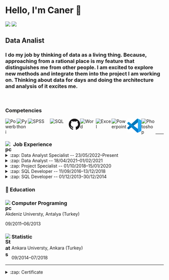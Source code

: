 # Hello, I'm Caner 👋 
<a href="mailto:cner.un@gmail.com?"><img src="https://img.shields.io/badge/gmail-%23DD0031.svg?&style=for-the-badge&logo=gmail&logoColor=white"/></a>
<a href="https://www.linkedin.com/in/canerun"><img src="https://img.shields.io/badge/LinkedIn-%23DD0031.svg?&style=for-the-badge&logo=LinkedIn&logoColor=white&color=blue"/></a>



## Data Analist

### I do my job by thinking of data as a living thing.  Because, approaching from a rational place is my feature that distinguishes me from other people.  I am excited to explore new methods and integrate them into the project I am working on.  Thinking about data for days and doing the architecture and analysis of it excites me.




<br />

### Competencies

<img align="left" alt="Powerbi" width="36px" src="https://upload.wikimedia.org/wikipedia/commons/thumb/c/cf/New_Power_BI_Logo.svg/630px-New_Power_BI_Logo.svg.png" />
<img align="left" alt="Python" width="36px" src="https://upload.wikimedia.org/wikipedia/commons/thumb/c/c3/Python-logo-notext.svg/1200px-Python-logo-notext.svg.png" />
<img align="left" alt="SPSS" width="70px" src="https://external-content.duckduckgo.com/iu/?u=https%3A%2F%2Fwww.gvsu.edu%2Fcms4%2Fasset%2F4CE39E3F-BF40-0D23-0D675539A8F525E7%2Fhawdmoorm_x_1hy8mzgxqbwo45pfysz8u93t0pjjt0u.png&f=1&nofb=1" />
<img align="left" alt="SQL" width="60px" src="https://external-content.duckduckgo.com/iu/?u=https%3A%2F%2Fcdn.analyticsvidhya.com%2Fwp-content%2Fuploads%2F2020%2F06%2Fsql-logo.png&f=1&nofb=1" />
<img align="left" alt="GitHub" width="36px" src="https://raw.githubusercontent.com/github/explore/78df643247d429f6cc873026c0622819ad797942/topics/github/github.png" />
<img align="left" alt="Word" width="50px" src="https://logodownload.org/wp-content/uploads/2018/10/word-logo-0.png" />
<img align="left" alt="Excel" width="50px" src="https://logodownload.org/wp-content/uploads/2020/04/excel-logo-0.png" />
<img align="left" alt="Powerpoint" width="50px" src="https://logodownload.org/wp-content/uploads/2020/04/microsoft-powerpoint-logo-0.png" />
<img align="left" alt="Visual Studio Code" width="45px" src="https://raw.githubusercontent.com/github/explore/80688e429a7d4ef2fca1e82350fe8e3517d3494d/topics/visual-studio-code/visual-studio-code.png" />
<img align="left" alt="Photoshop" width="45px" src="https://upload.wikimedia.org/wikipedia/commons/thumb/c/cf/Adobe_Photoshop_Express_logo.svg/2101px-Adobe_Photoshop_Express_logo.svg.png" />
<br />
<br />

---

### <img align="left" alt="pc" width=25 src="https://github.githubassets.com/images/icons/emoji/unicode/23f1.png" /> Job Experience

<details>
  <summary>:zap: Data Analyst Specialist --  23/05/2022–Present </summary>
  
### Data Analyst Specialist  
  Dem İlaç, İstanbul (Turkey)
  

  23/05/2022–Present
  
-	Database
 
-	Technology;

      *	Microsoft SQL Server 

      *	PowerBI

      *	Python

      *	Microsoft Excel

      *	Microsoft Powerpoint

-	Database Desing

-	Visualizing Data with Python

-	Extract, Transform, Load(ETL) with Python

-	PowerBI Transformation

-	Live Dashboard Creative


 ---
</details>

<details>
  <summary>:zap: Data Analyst --  18/04/2021–01/02/2021 </summary>
### Data Analyst
 Anka Advisory Group, İstanbul (Turkey)
  

  18/04/2021–01/02/2021
 

-	Database

-	Technology;

    *	Microsoft SQL Server, SPSS, Python, Microsoft Excel, Microsoft Powerpoint
    
-	Database Desing

-	Visualizing Data with Python

-	Extract, Transform, Load(ETL) with Python

-	Statistical Distributions

-	Factor Analysis

-	Word Clouds

-	Extract, Transform, Load (ETL)

-	Advisory

---
</details>

 

<details>
  <summary>:zap: Project Specialist -- 01/10/2018–15/01/2020	 </summary>
  
  
### Project Specialist
  Tubitak Martek - Freelance, Kocaeli (Turkey)
  
  
  01/10/2018–15/01/2020	
  
  
-	Leadership

-	Motivation

-	Research Skills

-	Strategic Planning Abilities

-	Good People Skills

-	Ability to Remain Calm Under Pressure

</details>

<details>
  <summary>:zap: SQL Developer --  11/09/2016–13/12/2018  </summary>
  
### SQL Developer
  PiyonLab Software, Kocaeli (Turkey)
  
  
  11/09/2016–13/12/2018
  
 
-	Database

-	Technology;

      *	Microsoft SQL Server
      
      *	Visual Basic
      
-	Database Desing

-	DataWarehousin

-	C#

-	Extract, Transform, Load (ETL)


 ---
  
 </details>

<details>
  <summary>:zap: SQL Developer  -- 01/12/2013–30/12/2014</summary>
  
### SQL Developer
  Kardelen Software, Kocaeli (Turkey)
  
  
  01/12/2013–30/12/2014
  

-	Database

-	Technology;

      *	Microsoft SQL Server

      *	Visual Basic

-	Database Desing

-	Data Warehousing

-	Database Development

-	Extract, Transform, Load (ETL)

-	Database Administration


---

 </details>
  
    
### 📕 Education


### <img align="left" alt="pc" width=20 src="https://github.githubassets.com/images/icons/emoji/unicode/1f4bb.png" /> Computer Programing
Akdeniz Universty, Antalya (Turkey)

09/2011–06/2013

### <img align="left" alt="Stats" width=20 src="https://github.githubassets.com/images/icons/emoji/unicode/1f4ca.png" />Statistic
Ankara Universty, Ankara (Turkey)

09/2014–07/2018	

---

<details>
  <summary>:zap: Certificate </summary>
  -<b>Power BI </b>
  
      BTK Academy  /  Issued Jan 2022
  
      -	Creating a Dashboard
  
      -	Connecting The Database
  
      -	Creating Live Visual Content
  
      -	Power Query
    
  
  -<b>AWS Certified Machine Learning Specialty</b>
  
      Sundog Education   /  Issued Jan 2022 
      
      -	S3 Pucket (SQL Queries)
  
      -	AWS Lambda (Run code without thinking about servers)
  
      -	Amazon Athena (Query data in S3 using SQL)
  
      -	Amazon Kinesis( Analyze real-time video and data streams)
  
      -	AWS Data Pipeline (Orchestration service for periodic, data-driven workflows) 
  
      -	AWS Glue (Simple, scalable, and serverless data integration)
  
      -	AWS Lake Formation (Build a secure data lake in days) 
  
       
        As a graduation project, I uploaded the data to the AWS Cloud and created the architecture here, 
then I did the ETL operations using Athena, then I connected this data lake with Python.  I visualized the 
data I got from here using the matplotlib library.  Then I uploaded this visual data back to the cloud.
I gave the necessary permissions from the AWS Identity and Access Management (IAM) portal so that all
employees can see it, so that the people I want can see it.

  
  -<b>Python for Data Science </b>
  
      Udemy /  04/2021
      
      •	Matplotlip
  
      •	Pandas
  
      •	OpenCv
  
      •	Pogo3
  
      •	Tweepy
  
  
  -<b>Ustazy English Grammar</b>
  
      Udemy /   04/2021
  
  -<b>Volunteer Creative Drama Instructor</b>
  
      European Solidarity Corps for Youth (ESC4Y)– Issued Nov 2020 



</details>



 

</details>

[LinkedIn]: https://www.linkedin.com/in/canerun


